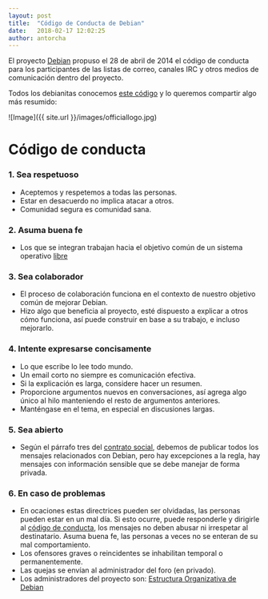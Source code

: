 ```yaml
---
layout: post
title:  "Código de Conducta de Debian"
date:   2018-02-17 12:02:25
author: antorcha
---
```


El proyecto [Debian](https://www.debian.org) propuso el 28 de abril de 2014 el código de conducta para los participantes de las listas de correo, canales IRC y otros medios de comunicación dentro del proyecto.

Todos los debianitas conocemos [este código](https://www.debian.org/code_of_conduct) y lo queremos compartir algo más resumido:

<p align="left">
![Image]({{ site.url }}/images/officiallogo.jpg)
<p>

# Código de conducta

### 1. Sea respetuoso

- Aceptemos y respetemos a todas las personas.
- Estar en desacuerdo no implica atacar a otros.
- Comunidad segura es comunidad sana.

### 2. Asuma buena fe

- Los que se integran trabajan hacia el objetivo común de un sistema operativo [libre](https://www.debian.org/intro/free)

### 3. Sea colaborador

- El proceso de colaboración funciona en el contexto de nuestro objetivo común de mejorar Debian.
- Hizo algo que beneficia al proyecto, esté dispuesto a explicar a otros cómo funciona, así puede construir en base a su trabajo, e incluso mejorarlo.

### 4. Intente expresarse concisamente

- Lo que escribe lo lee todo mundo. 
- Un email corto no siempre es comunicación efectiva. 
- Si la explicación es larga, considere hacer un resumen.
- Proporcione argumentos nuevos en conversaciones, así agrega algo único al hilo manteniendo el resto de argumentos anteriores.
- Manténgase en el tema, en especial en discusiones largas.

### 5. Sea abierto

- Según el párrafo tres del [contrato social](https://www.debian.org/social_contract.1.0), debemos de publicar todos los mensajes relacionados con Debian, pero hay excepciones a la regla, hay mensajes con información sensible que se debe manejar de forma privada.

### 6. En caso de problemas

- En ocaciones estas directrices pueden ser olvidadas, las personas pueden estar en un mal día. Si esto ocurre, puede responderle y dirigirle al [código de conducta](https://www.debian.org/code_of_conduct), los mensajes no deben abusar ni irrespetar al destinatario. Asuma buena fe, las personas a veces no se enteran de su mal comportamiento.
- Los ofensores graves o reincidentes se inhabilitan temporal o permanentemente.
- Las quejas se envían al administrador del foro (en privado).
- Los administradores del proyecto son: [Estructura Organizativa de Debian](https://www.debian.org/intro/organization)



